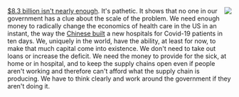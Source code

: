 <img src="http://scripting.com/images/2020/03/08/uncleSam.png" border="0" align="right"><a href="https://www.npr.org/sections/health-shots/2020/03/06/812964894/where-that-8-3-billion-in-u-s-coronavirus-funding-will-and-wont-go">$8.3 billion isn't nearly enough</a>. It's pathetic. It shows that no one in our government has a clue about the scale of the problem. We need enough money to radically change the economics of health care in the US in an instant, the way the <a href="https://www.businessinsider.com/how-china-managed-build-entirely-new-hospital-in-10-days-2020-2">Chinese built</a> a new hospitals for Covid-19 patients in ten days. We, uniquely in the world, have the ability, at least for now, to make that much capital come into existence. We don't need to take out loans or increase the deficit. We need the money to provide for the sick, at home or in hospital, and to keep the supply chains open even if people aren't working and therefore can't afford what the supply chain is producing. We have to think clearly and work around the government if they aren't doing it. 
